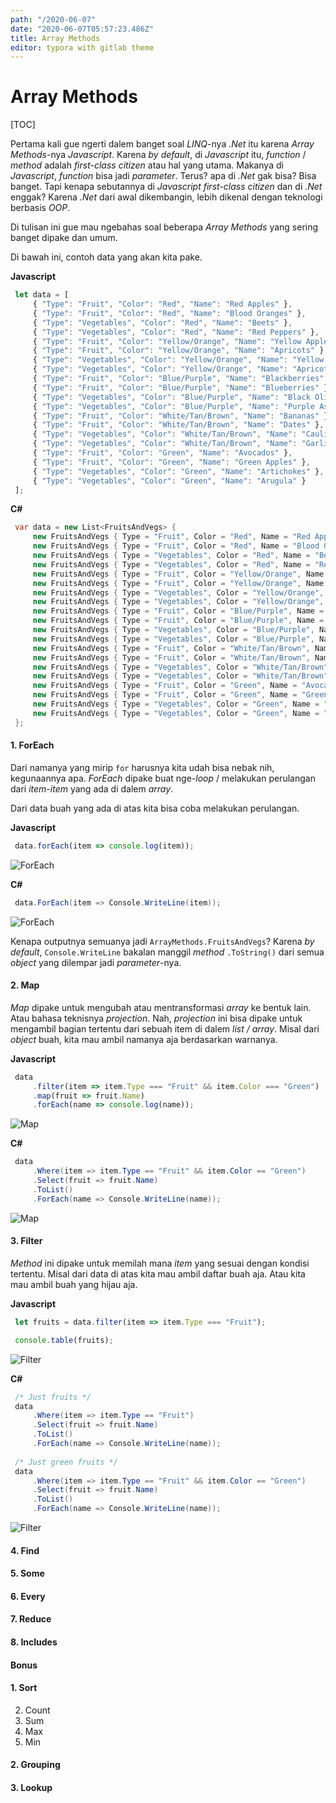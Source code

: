 ```yaml
---
path: "/2020-06-07"
date: "2020-06-07T05:57:23.486Z"
title: Array Methods
editor: typora with gitlab theme
---
```


# Array Methods

[TOC]

Pertama kali gue ngerti dalem banget soal *LINQ*-nya *.Net* itu karena *Array Methods*-nya *Javascript*. Karena *by default*, di *Javascript* itu, *function* / *method* adalah *first-class citizen* atau hal yang utama. Makanya di *Javascript*, *function* bisa jadi *parameter*. Terus? apa di *.Net* gak bisa? Bisa banget. Tapi kenapa sebutannya di *Javascript* *first-class citizen* dan di *.Net* enggak? Karena *.Net* dari awal dikembangin, lebih dikenal dengan teknologi berbasis *OOP*.


Di tulisan ini gue mau ngebahas soal beberapa *Array Methods* yang sering banget dipake dan umum.


Di bawah ini, contoh data yang akan kita pake.



**Javascript**
```Javascript
 let data = [
     { "Type": "Fruit", "Color": "Red", "Name": "Red Apples" },
     { "Type": "Fruit", "Color": "Red", "Name": "Blood Oranges" },
     { "Type": "Vegetables", "Color": "Red", "Name": "Beets" },
     { "Type": "Vegetables", "Color": "Red", "Name": "Red Peppers" },
     { "Type": "Fruit", "Color": "Yellow/Orange", "Name": "Yellow Apples" },
     { "Type": "Fruit", "Color": "Yellow/Orange", "Name": "Apricots" },
     { "Type": "Vegetables", "Color": "Yellow/Orange", "Name": "Yellow Apples" },
     { "Type": "Vegetables", "Color": "Yellow/Orange", "Name": "Apricots" },
     { "Type": "Fruit", "Color": "Blue/Purple", "Name": "Blackberries" },
     { "Type": "Fruit", "Color": "Blue/Purple", "Name": "Blueberries" },
     { "Type": "Vegetables", "Color": "Blue/Purple", "Name": "Black Olives" },
     { "Type": "Vegetables", "Color": "Blue/Purple", "Name": "Purple Asparagus" },
     { "Type": "Fruit", "Color": "White/Tan/Brown", "Name": "Bananas" },
     { "Type": "Fruit", "Color": "White/Tan/Brown", "Name": "Dates" },
     { "Type": "Vegetables", "Color": "White/Tan/Brown", "Name": "Cauliflower" },
     { "Type": "Vegetables", "Color": "White/Tan/Brown", "Name": "Garlic" },
     { "Type": "Fruit", "Color": "Green", "Name": "Avocados" },
     { "Type": "Fruit", "Color": "Green", "Name": "Green Apples" },
     { "Type": "Vegetables", "Color": "Green", "Name": "Artichokes" },
     { "Type": "Vegetables", "Color": "Green", "Name": "Arugula" }
 ];
```



**C#**
```C#
 var data = new List<FruitsAndVegs> {
     new FruitsAndVegs { Type = "Fruit", Color = "Red", Name = "Red Apples" },
     new FruitsAndVegs { Type = "Fruit", Color = "Red", Name = "Blood Oranges" },
     new FruitsAndVegs { Type = "Vegetables", Color = "Red", Name = "Beets" },
     new FruitsAndVegs { Type = "Vegetables", Color = "Red", Name = "Red Peppers" },
     new FruitsAndVegs { Type = "Fruit", Color = "Yellow/Orange", Name = "Yellow Apples" },
     new FruitsAndVegs { Type = "Fruit", Color = "Yellow/Orange", Name = "Apricots" },
     new FruitsAndVegs { Type = "Vegetables", Color = "Yellow/Orange", Name = "Yellow Apples" },
     new FruitsAndVegs { Type = "Vegetables", Color = "Yellow/Orange", Name = "Apricots" },
     new FruitsAndVegs { Type = "Fruit", Color = "Blue/Purple", Name = "Blackberries" },
     new FruitsAndVegs { Type = "Fruit", Color = "Blue/Purple", Name = "Blueberries" },
     new FruitsAndVegs { Type = "Vegetables", Color = "Blue/Purple", Name = "Black Olives" },
     new FruitsAndVegs { Type = "Vegetables", Color = "Blue/Purple", Name = "Purple Asparagus" },
     new FruitsAndVegs { Type = "Fruit", Color = "White/Tan/Brown", Name = "Bananas" },
     new FruitsAndVegs { Type = "Fruit", Color = "White/Tan/Brown", Name = "Dates" },
     new FruitsAndVegs { Type = "Vegetables", Color = "White/Tan/Brown", Name = "Cauliflower" },
     new FruitsAndVegs { Type = "Vegetables", Color = "White/Tan/Brown", Name = "Garlic" },
     new FruitsAndVegs { Type = "Fruit", Color = "Green", Name = "Avocados" },
     new FruitsAndVegs { Type = "Fruit", Color = "Green", Name = "Green Apples" },
     new FruitsAndVegs { Type = "Vegetables", Color = "Green", Name = "Artichokes" },
     new FruitsAndVegs { Type = "Vegetables", Color = "Green", Name = "Arugula" }
 };
```



#### 1. ForEach
Dari namanya yang mirip `for` harusnya kita udah bisa nebak nih, kegunaannya apa. *ForEach* dipake buat nge-*loop* / melakukan perulangan dari *item-item* yang ada di dalem *array*.


Dari data buah yang ada di atas kita bisa coba melakukan perulangan.



**Javascript**
```Javascript
 data.forEach(item => console.log(item));
```

![ForEach]()



**C#**
```C#
 data.ForEach(item => Console.WriteLine(item));
```

![ForEach](2020-06-14_222117.png)

Kenapa outputnya semuanya jadi `ArrayMethods.FruitsAndVegs`?
Karena *by default*, `Console.WriteLine` bakalan manggil *method* `.ToString()` dari semua *object* yang dilempar jadi *parameter*-nya.



#### 2. Map
*Map* dipake untuk mengubah atau mentransformasi *array* ke bentuk lain. Atau bahasa teknisnya *projection*. Nah, *projection* ini bisa dipake untuk mengambil bagian tertentu dari sebuah item di dalem *list / array*. Misal dari *object* buah, kita mau ambil namanya aja berdasarkan warnanya.



**Javascript**
```Javascript
 data
     .filter(item => item.Type === "Fruit" && item.Color === "Green")
     .map(fruit => fruit.Name)
     .forEach(name => console.log(name));
```

![Map]()



**C#**
```C#
 data
     .Where(item => item.Type == "Fruit" && item.Color == "Green")
     .Select(fruit => fruit.Name)
     .ToList()
     .ForEach(name => Console.WriteLine(name));
```

![Map](2020-06-14_222730.png)



#### 3. Filter
*Method* ini dipake untuk memilah mana *item* yang sesuai dengan kondisi tertentu. Misal dari data di atas kita mau ambil daftar buah aja. Atau kita mau ambil buah yang hijau aja.



**Javascript**
```Javascript
 let fruits = data.filter(item => item.Type === "Fruit");

 console.table(fruits);
```

![Filter]()



**C#**
```C#
 /* Just fruits */
 data
     .Where(item => item.Type == "Fruit")
     .Select(fruit => fruit.Name)
     .ToList()
     .ForEach(name => Console.WriteLine(name));
 
 /* Just green fruits */
 data
     .Where(item => item.Type == "Fruit" && item.Color == "Green")
     .Select(fruit => fruit.Name)
     .ToList()
     .ForEach(name => Console.WriteLine(name));
```

![Filter](2020-06-14_224849.png)



#### 4. Find

#### 5. Some

#### 6. Every

#### 7. Reduce

#### 8. Includes





#### Bonus

#### 1. Sort

2. Count
3. Sum
4. Max
5. Min

#### 2. Grouping

#### 3. Lookup

